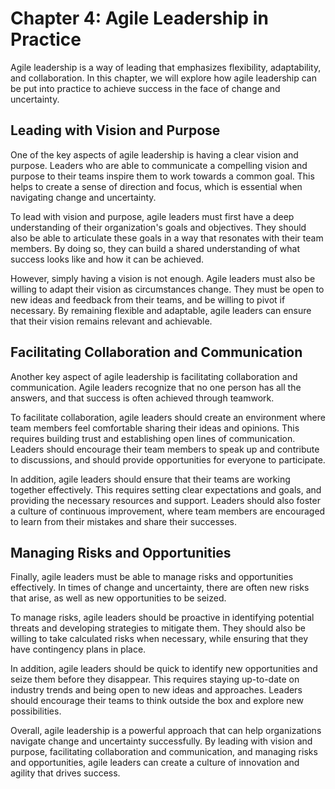 Chapter 4: Agile Leadership in Practice
=======================================

Agile leadership is a way of leading that emphasizes flexibility, adaptability, and collaboration. In this chapter, we will explore how agile leadership can be put into practice to achieve success in the face of change and uncertainty.

Leading with Vision and Purpose
-------------------------------

One of the key aspects of agile leadership is having a clear vision and purpose. Leaders who are able to communicate a compelling vision and purpose to their teams inspire them to work towards a common goal. This helps to create a sense of direction and focus, which is essential when navigating change and uncertainty.

To lead with vision and purpose, agile leaders must first have a deep understanding of their organization's goals and objectives. They should also be able to articulate these goals in a way that resonates with their team members. By doing so, they can build a shared understanding of what success looks like and how it can be achieved.

However, simply having a vision is not enough. Agile leaders must also be willing to adapt their vision as circumstances change. They must be open to new ideas and feedback from their teams, and be willing to pivot if necessary. By remaining flexible and adaptable, agile leaders can ensure that their vision remains relevant and achievable.

Facilitating Collaboration and Communication
--------------------------------------------

Another key aspect of agile leadership is facilitating collaboration and communication. Agile leaders recognize that no one person has all the answers, and that success is often achieved through teamwork.

To facilitate collaboration, agile leaders should create an environment where team members feel comfortable sharing their ideas and opinions. This requires building trust and establishing open lines of communication. Leaders should encourage their team members to speak up and contribute to discussions, and should provide opportunities for everyone to participate.

In addition, agile leaders should ensure that their teams are working together effectively. This requires setting clear expectations and goals, and providing the necessary resources and support. Leaders should also foster a culture of continuous improvement, where team members are encouraged to learn from their mistakes and share their successes.

Managing Risks and Opportunities
--------------------------------

Finally, agile leaders must be able to manage risks and opportunities effectively. In times of change and uncertainty, there are often new risks that arise, as well as new opportunities to be seized.

To manage risks, agile leaders should be proactive in identifying potential threats and developing strategies to mitigate them. They should also be willing to take calculated risks when necessary, while ensuring that they have contingency plans in place.

In addition, agile leaders should be quick to identify new opportunities and seize them before they disappear. This requires staying up-to-date on industry trends and being open to new ideas and approaches. Leaders should encourage their teams to think outside the box and explore new possibilities.

Overall, agile leadership is a powerful approach that can help organizations navigate change and uncertainty successfully. By leading with vision and purpose, facilitating collaboration and communication, and managing risks and opportunities, agile leaders can create a culture of innovation and agility that drives success.
